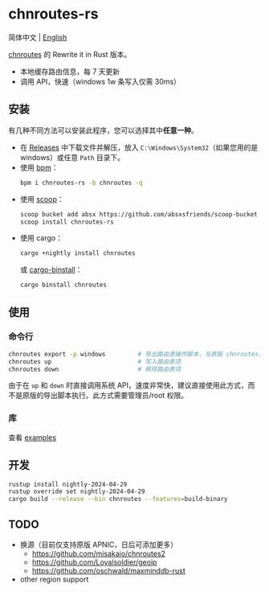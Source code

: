 # chnroutes-rs

简体中文 | [English](./README_en.md)

[chnroutes](https://github.com/fivesheep/chnroutes) 的 Rewrite it in Rust 版本。

- 本地缓存路由信息，每 7 天更新
- 调用 API，快速（windows 1w 条写入仅需 30ms）

## 安装

有几种不同方法可以安装此程序，您可以选择其中**任意一种**。

- 在 [Releases](https://github.com/lxl66566/chnroutes-rs/releases) 中下载文件并解压，放入 `C:\Windows\System32`（如果您用的是 windows）或任意 `Path` 目录下。
- 使用 [bpm](https://github.com/lxl66566/bpm)：
  ```sh
  bpm i chnroutes-rs -b chnroutes -q
  ```
- 使用 [scoop](https://scoop.sh/)：
  ```sh
  scoop bucket add absx https://github.com/absxsfriends/scoop-bucket
  scoop install chnroutes-rs
  ```
- 使用 cargo：
  ```sh
  cargo +nightly install chnroutes
  ```
  或 [cargo-binstall](https://github.com/cargo-bins/cargo-binstall)：
  ```sh
  cargo binstall chnroutes
  ```

## 使用

### 命令行

```sh
chnroutes export -p windows         # 导出路由表操作脚本，与原版 chnroutes.py 功能几乎一致（不推荐使用）
chnroutes up                        # 写入路由表项
chnroutes down                      # 移除路由表项
```

由于在 `up` 和 `down` 时直接调用系统 API，速度非常快，建议直接使用此方式，而不是原版的导出脚本执行。此方式需要管理员/root 权限。

### 库

查看 [examples](./examples)

## 开发

```sh
rustup install nightly-2024-04-29
rustup override set nightly-2024-04-29
cargo build --release --bin chnroutes --features=build-binary
```

## TODO

- 换源（目前仅支持原版 APNIC，日后可添加更多）
  - https://github.com/misakaio/chnroutes2
  - https://github.com/Loyalsoldier/geoip
  - https://github.com/oschwald/maxminddb-rust
- other region support
